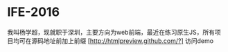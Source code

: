 # IFE-2016
我叫杨学超，现就职于深圳，主要方向为web前端，最近在练习原生JS，所有项目均可在源码地址前加上前缀
[http://htmlpreview.github.com/?]   访问demo
